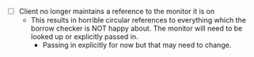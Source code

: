 - [ ] Client no longer maintains a reference to the monitor it is on
  - This results in horrible circular references to everything which the borrow
  checker is NOT happy about. The monitor will need to be looked up or explicitly
  passed in.
    - Passing in explicitly for now but that may need to change.
